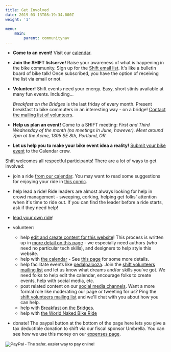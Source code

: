 ```yaml
---
title: Get Involved
date: 2019-03-13T08:19:34.000Z
weight: '1'

menu:
    main:
        parent: communitynav
---
```


*   **Come to an event!** Visit our [calendar](/calendar/).

*   **Join the SHIFT listserve!**
    Raise your awareness of what is happening in the bike community. Sign up for the [Shift email list](/pages/email-list/). It's like a bulletin board of bike talk! Once subscribed, you have the option of receiving the list via email or not.

*   **Volunteer!**
    Shift events need your energy. Easy, short stints available at many fun events. Including...

    _Breakfast on the Bridges_ is the last friday of every month.
    Present breakfast to bike commuters in an interesting way -
    on a bridge! [Contact the mailing list of volunteers](mailto:bonb@lists.riseup.net).

*   **Help us plan an event!**
    Come to a SHIFT meeting: _First and Third Wednesday of the month (no meetings in June, however). Meet around 7pm at the Acme, 1305 SE 8th, Portland, OR._

*   **Let us help you to make your bike event idea a reality!**
    [Submit your bike event](/addevent/) to the Calendar crew.



Shift welcomes all respectful participants!  There are a lot of ways to get involved:

- join a ride [from our calendar](/calendar/).  You may want to read some suggestions for enjoying your ride in [this comic](/images/ride_riding_comic.png).

- help lead a ride!  Ride leaders are almost always looking for help in crowd management - sweeping, corking, helping get folks' attention when it's time to ride out.  If you can find the leader before a ride starts, ask if they need help!

- [lead your own ride](/pages/lead-a-ride/)!

- volunteer:
  - help [edit and create content for this website](https://github.com/shift-org/shift-docs#contributing)! This process is written up in [more detail on this page](/pages/website-development/) - we especially need authors (who need no particular tech skills), and designers to help style this website.
  - help with [the calendar](/calendar/) - See [this page](https://github.com/shift-org/shift-docs) for some more details.
  - help facilitate events like [pedalpalooza](/pages/pedalpalooza/).  Join the [shift volunteers mailing list](https://groups.google.com/forum/#!forum/shift-volunteers) and let us know what dreams and/or skills you've got.  We need folks to help edit the calendar, encourage folks to create events, help with social media, etc.
  - post related content on our [social media channels](/pages/contact/).  Want a more formal role like moderating our page or tweeting for us?  Ping the [shift volunteers mailing list](https://groups.google.com/forum/#!forum/shift-volunteers) and we'll chat with you about how you can help.
  - help with [Breakfast on the Bridges](/pages/bonb/).
  - help with [the World Naked Bike Ride](https://pdxwnbr.org/volunteer/)

- donate!  The paypal button at the bottom of the page here lets you give a tax deductible donation to shift via our fiscal sponsor Umbrella.  You can see how we use this money on our [expenses page](/pages/budget-finance-stuff/).

<form action="https://www.paypal.com/cgi-bin/webscr" method="post" target="_top">
    <input type="hidden" name="cmd" value="_s-xclick">
    <input type="hidden" name="hosted_button_id" value="YJYFXDPLSCW8U">
    <input type="image" src="https://www.paypal.com/en_US/i/btn/btn_donateCC_LG.gif" border="0" name="submit" alt="PayPal - The safer, easier way to pay online!">
    <img alt="" border="0" src="https://www.paypalobjects.com/en_US/i/scr/pixel.gif" width="1" height="1">
</form>